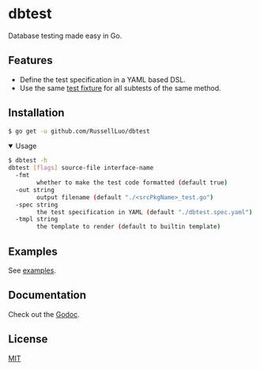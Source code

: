 # dbtest

Database testing made easy in Go.


## Features

- Define the test specification in a YAML based DSL.
- Use the same [test fixture][1] for all subtests of the same method.


## Installation

```bash
$ go get -u github.com/RussellLuo/dbtest
```

<details open>
  <summary> Usage </summary>

```bash
$ dbtest -h
dbtest [flags] source-file interface-name
  -fmt
        whether to make the test code formatted (default true)
  -out string
        output filename (default "./<srcPkgName>_test.go")
  -spec string
        the test specification in YAML (default "./dbtest.spec.yaml")
  -tmpl string
        the template to render (default to builtin template)
```

</details>


## Examples

See [examples](examples).


## Documentation

Check out the [Godoc][2].


## License

[MIT](LICENSE)


[1]: https://en.wikipedia.org/wiki/Test_fixture#Software
[2]: https://pkg.go.dev/github.com/RussellLuo/dbtest